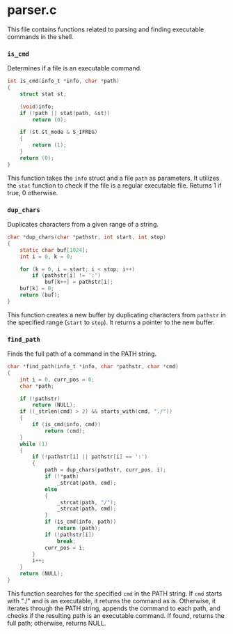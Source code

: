 # parser.c

This file contains functions related to parsing and finding executable commands in the shell.

### `is_cmd`

Determines if a file is an executable command.

```c
int is_cmd(info_t *info, char *path)
{
    struct stat st;

    (void)info;
    if (!path || stat(path, &st))
        return (0);

    if (st.st_mode & S_IFREG)
    {
        return (1);
    }
    return (0);
}
```

This function takes the `info` struct and a file `path` as parameters. It utilizes the `stat` function to check if the file is a regular executable file. Returns 1 if true, 0 otherwise.

### `dup_chars`

Duplicates characters from a given range of a string.

```c
char *dup_chars(char *pathstr, int start, int stop)
{
    static char buf[1024];
    int i = 0, k = 0;

    for (k = 0, i = start; i < stop; i++)
        if (pathstr[i] != ':')
            buf[k++] = pathstr[i];
    buf[k] = 0;
    return (buf);
}
```

This function creates a new buffer by duplicating characters from `pathstr` in the specified range (`start` to `stop`). It returns a pointer to the new buffer.

### `find_path`

Finds the full path of a command in the PATH string.

```c
char *find_path(info_t *info, char *pathstr, char *cmd)
{
    int i = 0, curr_pos = 0;
    char *path;

    if (!pathstr)
        return (NULL);
    if ((_strlen(cmd) > 2) && starts_with(cmd, "./"))
    {
        if (is_cmd(info, cmd))
            return (cmd);
    }
    while (1)
    {
        if (!pathstr[i] || pathstr[i] == ':')
        {
            path = dup_chars(pathstr, curr_pos, i);
            if (!*path)
                _strcat(path, cmd);
            else
            {
                _strcat(path, "/");
                _strcat(path, cmd);
            }
            if (is_cmd(info, path))
                return (path);
            if (!pathstr[i])
                break;
            curr_pos = i;
        }
        i++;
    }
    return (NULL);
}
```

This function searches for the specified `cmd` in the PATH string. If `cmd` starts with "./" and is an executable, it returns the command as is. Otherwise, it iterates through the PATH string, appends the command to each path, and checks if the resulting path is an executable command. If found, returns the full path; otherwise, returns NULL.

